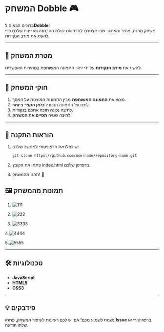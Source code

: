 # המשחק Dobble 🎮

ברוכים הבאים ל**Dobble**!  
משחק מהנה, מהיר ומאתגר שבו תצטרכו לחדד את יכולת ההבחנה והזריזות שלכם כדי להשיג את מירב הנקודות.

---

## 🎯 מטרת המשחק  
להשיג את **מירב הנקודות** על ידי זיהוי התמונה המשותפת במהירות האפשרית.

---

## 📝 חוקי המשחק  
1. מצאו את **התמונה המשותפת** מבין התמונות המוצגות על המסך.  
2. לחצו על התמונה הנכונה **בזמן הקצר ביותר**.  
3. לחיצה נכונה תזכה אתכם בנקודות.  
4. לחיצה שגויה **תסיים את המשחק**!  

---
## 🚀 הוראות התקנה  
1. שיכפלו את הרפוזיטורי למחשב שלכם:  
   ```bash
   git clone https://github.com/username/repository-name.git
2. פתחו את הקובץ index.html בדפדפן שלכם.
   
3. תהנו מהמשחק! 🎉


## 🖼️ תמונות מהמשחק  

1. ![111](https://github.com/user-attachments/assets/ecf1df64-4e25-4548-a8a9-3f5784c0dbb2)

2.  ![222](https://github.com/user-attachments/assets/eb86f7fc-a836-4465-bd7d-e271d6cb8db2)

3.  ![3333](https://github.com/user-attachments/assets/e489e1a3-0e81-43b4-9afd-9560da27a187)

4.![4444](https://github.com/user-attachments/assets/7b32f4d5-23af-48bc-8411-78c0a9031b3f)

5.![5555](https://github.com/user-attachments/assets/e738f695-606c-4179-893c-003dd3e066ad)



---

## 🛠️ טכנולוגיות  
- **JavaScript**  
- **HTML5**  
- **CSS3**  

---

## 💡 פידבקים  
נשמח לשמוע מכם! אם יש לכם רעיונות לשיפור המשחק, פתחו **Issue** ברפוזיטורי או שלחו הודעה.  
